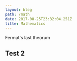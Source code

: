 ```yaml
---
layout: blog
path: /math
date: 2017-08-25T23:32:04.251Z
title: Mathematics
---
```

Fermat's last theorum

## Test 2
